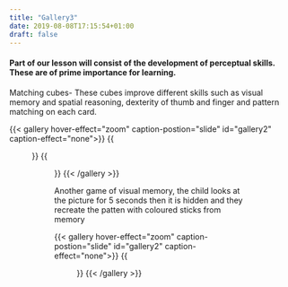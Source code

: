 ```yaml
---
title: "Gallery3"
date: 2019-08-08T17:15:54+01:00
draft: false
---
```


<h4><b>Part of our lesson will consist of the development of perceptual skills. These are of prime importance for learning.</b>
</h4>
<p class="">
Matching cubes- These cubes improve different skills such as visual memory and spatial reasoning, dexterity of thumb and finger and pattern matching on each card.
</p>
{{< gallery hover-effect="zoom" caption-postion="slide" id="gallery2" caption-effect="none">}}
{{<figure link="img/photos/IMG_6935-comp.JPG" caption="Matching cubes">}}
{{<figure link="img/photos/IMG_6937-comp.JPG" caption="Matching cubes" >}}
{{< /gallery >}}


<p class="">
Another game of visual memory, the child looks at the picture for 5 seconds then it is hidden and they recreate the patten with coloured sticks from memory
</p>

{{< gallery hover-effect="zoom" caption-postion="slide" id="gallery2" caption-effect="none">}}
{{<figure link="img/photos/IMG_6939-comp.JPG" caption="Visual memory exercise" >}}
 {{< /gallery >}}